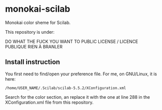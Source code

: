 # monokai-scilab
Monokai color sheme for Scilab.

This repository is under:

DO WHAT THE FUCK YOU WANT TO PUBLIC LICENSE /  LICENCE PUBLIQUE RIEN À BRANLER

## Install instruction
You first need to find/open your preference file.
For me, on GNU/Linux, it is here:

`/home/USER_NAME/.Scilab/scilab-5.5.2/XConfiguration.xml`

Search for the color section, an replace it with the one at line 288 in the XConfiguration.xml file from this repository.
